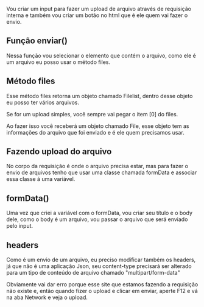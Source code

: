 Vou criar um input para fazer um upload de arquivo através de requisição interna e também vou criar um botão no html que é ele quem vai fazer o envio.

## Função enviar()

Nessa função vou selecionar o elemento que contém o arquivo, como ele é um arquivo eu posso usar o método files.

## Método files

Esse método files retorna um objeto chamado Filelist, dentro desse objeto eu posso ter vários arquivos.

Se for um upload simples, você sempre vai pegar o item [0] do files.

Ao fazer isso você receberá um objeto chamado File, esse objeto tem as informações do arquivo que foi enviado e é ele quem precisamos usar.

## Fazendo upload do arquivo

No corpo da requisição é onde o arquivo precisa estar, mas para fazer o envio de arquivos tenho que usar uma classe chamada formData e associar essa classe á uma variável.

## formData()

Uma vez que criei a variável com o formData, vou criar seu título e o body dele, como o body é um arquivo, vou passar o arquivo que será enviado pelo input.

## headers

Como é um envio de um arquivo, eu preciso modificar também os headers, já que não é uma aplicação Json, seu content-type precisará ser alterado para um tipo de conteúdo de arquivo chamado "multipart/form-data"

Obviamente vai dar erro porque esse site que estamos fazendo a requisição não existe e, então quando fizer o upload e clicar em enviar, aperte F12 e vá na aba Network e veja o upload.
